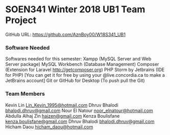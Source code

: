# SOEN341 Winter 2018 UB1 Team Project
GitHub URL: https://github.com/AznBoy00/W18S341_UB1

### Software Needed
Softwares needed for this semester:
Xampp (MySQL Server and Web Server package)
MySQL Workbench (Database Management)
Composer (Extension for Laravel http://getcomposer.org)
PHP Storm by Jetbrains (IDE for PHP) [You can get it for free by using your @live.concordia.ca to make a JetBrains account]
Git or GitHub for Desktop (To push pull the Git)

### Team Members
Kevin Lin <Lin_Kevin_1995@hotmail.com>
Dhruv Bhalodi <bhalodi.dhruv@gmail.com>
Nour El Natour <noor_elnatour@hotmail.com>
Abdulla Alhaj Zin <hajzen@gmail.com>
Kenza Boulisfane <kenza.boulisfane@gmail.com>
Dhruv Bhalodi <bhalodi.dhruv@gmail.com>
Hicham Daou <hicham_daou@hotmail.com>
